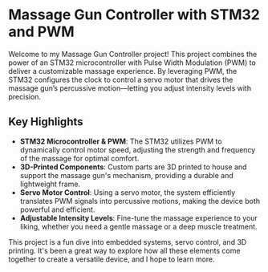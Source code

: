 # Massage Gun Controller with STM32 and PWM

Welcome to my Massage Gun Controller project! This project combines the power of an STM32 microcontroller with Pulse Width Modulation (PWM) to deliver a customizable massage experience. By leveraging PWM, the STM32 configures the clock to control a servo motor that drives the massage gun’s percussive motion—letting you adjust intensity levels with precision.

## Key Highlights
- **STM32 Microcontroller & PWM**: The STM32 utilizes PWM to dynamically control motor speed, adjusting the strength and frequency of the massage for optimal comfort.
- **3D-Printed Components**: Custom parts are 3D printed to house and support the massage gun's mechanism, providing a durable and lightweight frame.
- **Servo Motor Control**: Using a servo motor, the system efficiently translates PWM signals into percussive motions, making the device both powerful and efficient.
- **Adjustable Intensity Levels**: Fine-tune the massage experience to your liking, whether you need a gentle massage or a deep muscle treatment.

This project is a fun dive into embedded systems, servo control, and 3D printing. It's been a great way to explore how all these elements come together to create a versatile device, and I hope to learn more.
